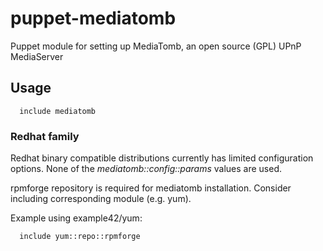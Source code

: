 # puppet-mediatomb

Puppet module for setting up MediaTomb, an open source (GPL) UPnP MediaServer

## Usage

```
  include mediatomb
```

### Redhat family

Redhat binary compatible distributions currently has limited configuration options.
None of the *mediatomb::config::params* values are used.

rpmforge repository is required for mediatomb installation. Consider including corresponding module (e.g. yum).

Example using example42/yum:
```
  include yum::repo::rpmforge
```

